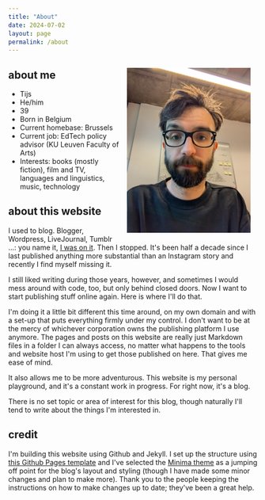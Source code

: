 ```yaml
---
title: "About"
date: 2024-07-02
layout: page
permalink: /about
---
```


<div style="float: right; width: 250px; margin: 0 1em;"><p style="text-align:center;"><img src="docs/assets/images/about.jpg" /></p></div>

## about me
- Tijs
- He/him
- 39
- Born in Belgium
- Current homebase: Brussels
- Current job: EdTech policy advisor (KU Leuven Faculty of Arts)
- Interests: books (mostly fiction), film and TV, languages and linguistics, music, technology

## about this website
I used to blog. Blogger, Wordpress, LiveJournal, Tumblr ...: you name it, [I was on it](spaces.md). Then I stopped. It's been half a decade since I last published anything more substantial than an Instagram story and recently I find myself missing it.

I still liked writing during those years, however, and sometimes I would mess around with code, too, but only behind closed doors. Now I want to start publishing stuff online again. Here is where I'll do that. 

I'm doing it a little bit different this time around, on my own domain and with a set-up that puts everything firmly under my control. I don't want to be at the mercy of whichever corporation owns the publishing platform I use anymore. The pages and posts on this website are really just Markdown files in a folder I can always access, no matter what happens to the tools and website host I'm using to get those published on here. That gives me ease of mind. 

It also allows me to be more adventurous. This website is my personal playground, and it's a constant work in progress. For right now, it's a blog.

There is no set topic or area of interest for this blog, though naturally I'll tend to write about the things I'm interested in.

## credit
I'm building this website using Github and Jekyll. I set up the structure using [this Github Pages template](https://github.com/skills/github-pages) and I've selected the [Minima theme](https://github.com/jekyll/minima) as a jumping off point for the blog's layout and styling (though I have made some minor changes and plan to make more). Thank you to the people keeping the instructions on how to make changes up to date; they've been a great help.
